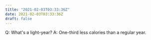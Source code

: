 ```yaml
---
title: "2021-02-03T03:33:36Z"
date: 2021-02-03T03:33:36Z
draft: false
---
```


Q:	What's a light-year?
A:	One-third less calories than a regular year.
